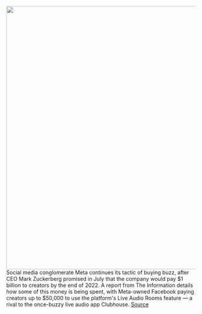 <img src='https://cdn.vox-cdn.com/thumbor/nekCHBzchV75f9EViEBw-RQdnP0=/0x0:890x593/1200x800/filters:focal(374x226:516x368)/cdn.vox-cdn.com/uploads/chorus_image/image/70164378/Live_Audio_Rooms_Rooms_Discovery_Stars_and_Fundraising_Side_by_Side.0.png' width='700px' /><br/>
Social media conglomerate Meta continues its tactic of buying buzz, after CEO Mark Zuckerberg promised in July that the company would pay $1 billion to creators by the end of 2022. A report from The Information details how some of this money is being spent, with Meta-owned Facebook paying creators up to $50,000 to use the platform's Live Audio Rooms feature — a rival to the once-buzzy live audio app Clubhouse.
<a href='https://www.theverge.com/2021/11/19/22791007/facebook-live-audio-rooms-paying-creators-musicians'> Source <a/>